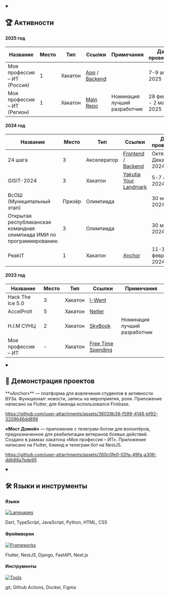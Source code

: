 <details open>
    <summary>
        <h2>🏆 Активности</h2>
    </summary>

#### 2025 год
| Название                    | Место | Тип     | Ссылки                                                                                                                          | Примечания                   | Даты проведения           |
| --------------------------- | ----- | ------- | ------------------------------------------------------------------------------------------------------------------------------- | ---------------------------- | ------------------------- |
| Моя профессия – ИТ (Россия) | 1     | Хакатон | [App](https://github.com/toastmanager/mpit_final_2024_app) / [Backend](https://github.com/toastmanager/mpit_final_2024_backend) |                              | 7-9 апреля 2025           |
| Моя профессия – ИТ (Регион) | 1     | Хакатон | [Main Repo](https://github.com/toastmanager/mpit_reg_2024)                                                                      | Номинация лучший разработчик | 28 февраля - 2 марта 2025 |

#### 2024 год
| Название                                                             | Место  | Тип         | Ссылки                                                                                                                                  | Даты проведения        |
| -------------------------------------------------------------------- | ------ | ----------- | --------------------------------------------------------------------------------------------------------------------------------------- | ---------------------- |
| 24 шага                                                              | 3      | Акселератор | [Frontend](https://github.com/toastmanager/mpit_svfu_2024_frontend) / [Backend](https://github.com/toastmanager/mpit_svfu_2024_backend) | Октябрь - Декабрь 2024 |
| GISIT-2024                                                           | 3      | Хакатон     | [Yakutia Your Landmark](https://github.com/toastmanager/yakutia-your-landmark)                                                          | 5-7 апреля 2024        |
| ВсОШ (Муниципальный этап)                                            | Призёр | Олимпиада   |                                                                                                                                         | 30 ноября 2024         |
| Открытая республиканская командная олимпиада ИМИ по программированию | 3      | Олимпиада   |                                                                                                                                         | 30 марта 2024          |
| PeakIT                                                               | 1      | Хакатон     | [Anchor](https://github.com/toastmanager/anchor)                                                                                        | 11-13 февраля 2024     |

#### 2023 год
| Название           | Место | Тип     | Ссылки                                                            | Примечания                   |
| ------------------ | ----- | ------- | ----------------------------------------------------------------- | ---------------------------- |
| Hack The Ice 5.0   | 3     | Хакатон | [I-Went](https://github.com/i-went-ru/backend)                    |                              |
| AccelProIt         | 5     | Хакатон | [Netler](https://github.com/JustAlexeyDev/Netler)                 |                              |
| H.I.M СУНЦ         | 2     | Хакатон | [SkyBook](https://github.com/JustAlexeyDev/SkyBook)               | Номинация лучший разработчик |
| Моя профессия – ИТ | -     | Хакатон | [Free Time Spending](https://github.com/toastmanager/ft_spending) |                              |
</details>
<details open>
    <summary>
    <h2>🎥 Демонстрация проектов</h2>
    </summary>
**«Anchor»** — платформа для вовлечения студентов в активности ВУЗа. Функционал: новости, запись на мероприятия, роли. Приложение написано на Flutter, для бэкенда использовался Firebase.

https://github.com/user-attachments/assets/36028b39-f599-4148-bf92-3209646dd899

**«Мост Домой»** — приложение с телеграм-ботом для волонтёров, предназначенное для реабилитации ветеранов боевых действий. Создано в рамках хакатона «Моя профессия – ИТ». Приложение написано на Flutter, бэкенд и телеграм бот на NestJS.

https://github.com/user-attachments/assets/260c0fe0-02fa-49fa-a306-ddb88a7ede95
</details>
<details open>
    <summary>
    <h2>🛠️ Языки и инструменты</h2>
    </summary>

#### Языки
[![Languages](https://skillicons.dev/icons?i=dart,ts,js,python,html,css)](https://skillicons.dev)

Dart, TypeScript, JavaScript, Python, HTML, CSS
#### Фреймворки
[![Frameworks](https://skillicons.dev/icons?i=flutter,nestjs,django,fastapi,nextjs,react)](https://skillicons.dev)

Flutter, NestJS, Django, FastAPI, Next.js
#### Инструменты
[![Tools](https://skillicons.dev/icons?i=git,github,githubactions,docker,figma)](https://skillicons.dev)

git, Github Actions, Docker, Figma
</details>
